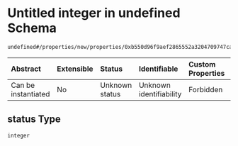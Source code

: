 # Untitled integer in undefined Schema

```txt
undefined#/properties/new/properties/0xb550d96f9aef2865552a3204709747cada727b4b0d129a842f24386c5f1114b7/properties/status
```



| Abstract            | Extensible | Status         | Identifiable            | Custom Properties | Additional Properties | Access Restrictions | Defined In                                                           |
| :------------------ | :--------- | :------------- | :---------------------- | :---------------- | :-------------------- | :------------------ | :------------------------------------------------------------------- |
| Can be instantiated | No         | Unknown status | Unknown identifiability | Forbidden         | Allowed               | none                | [Pool.schema.json\*](../out/Pool.schema.json "open original schema") |

## status Type

`integer`
